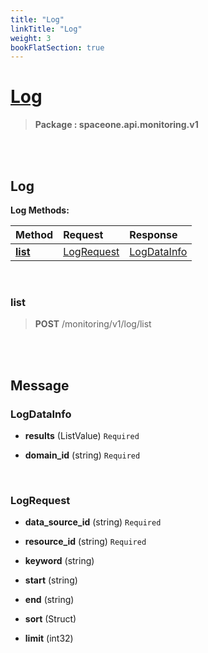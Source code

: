 ```yaml
---
title: "Log"
linkTitle: "Log"
weight: 3
bookFlatSection: true
---
```

# [Log](#Log)



>  **Package : spaceone.api.monitoring.v1**

<br>
<br>

## Log





**Log Methods:**


| Method | Request | Response |
| :----- | :-------- | :-------- |
| [**list**](./Log#list) | [LogRequest](Log#logrequest) | [LogDataInfo](Log#logdatainfo) |



    
<br>

### list





> **POST** /monitoring/v1/log/list
>






    


<br>
<br>

## Message



### LogDataInfo
* **results** (ListValue)   `Required` 

    
* **domain_id** (string)   `Required` 

    <br>

### LogRequest
* **data_source_id** (string)   `Required` 

    
* **resource_id** (string)   `Required` 

    
* **keyword** (string)  

    
* **start** (string)  

    
* **end** (string)  

    
* **sort** (Struct)  

    
* **limit** (int32)  

    <br>
